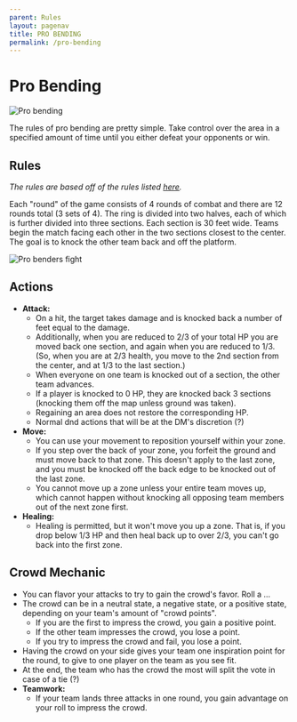 ```yaml
---
parent: Rules
layout: pagenav
title: PRO BENDING
permalink: /pro-bending
---
```


# Pro Bending

![Pro bending](https://static.wikia.nocookie.net/avatar/images/0/0a/Pro-bending_Arena_interior.png)

The rules of pro bending are pretty simple. Take control over the area in a specified amount of time until you either defeat your opponents or win. 

## Rules
*The rules are based off of the rules listed [here](https://avatar.fandom.com/wiki/Pro-bending).*

Each "round" of the game consists of 4 rounds of combat and there are 12 rounds total (3 sets of 4). The ring is divided into two halves, each of which is further divided into three sections. Each section is 30 feet wide. Teams begin the match facing each other in the two sections closest to the center. The goal is to knock the other team back and off the platform.

![Pro benders fight](https://static.wikia.nocookie.net/avatar/images/3/3b/Pro-bending.png)

## Actions
- **Attack:**
    - On a hit, the target takes damage and is knocked back a number of feet equal to the damage.
    - Additionally, when you are reduced to 2/3 of your total HP you are moved back one section, and again when you are reduced to 1/3. (So, when you are at 2/3 health, you move to the 2nd section from the center, and at 1/3 to the last section.)
    - When everyone on one team is knocked out of a section, the other team advances.
    - If a player is knocked to 0 HP, they are knocked back 3 sections (knocking them off the map unless ground was taken).
    - Regaining an area does not restore the corresponding HP.
    - Normal dnd actions that will be at the DM's discretion (?)
- **Move:**
    - You can use your movement to reposition yourself within your zone.
    - If you step over the back of your zone, you forfeit the ground and must move back to that zone. This doesn't apply to the last zone, and you must be knocked off the back edge to be knocked out of the last zone.
    - You cannot move up a zone unless your entire team moves up, which cannot happen without knocking all opposing team members out of the next zone first. 
- **Healing:**
    - Healing is permitted, but it won't move you up a zone. That is, if you drop below 1/3 HP and then heal back up to over 2/3, you can't go back into the first zone.

## Crowd Mechanic
- You can flavor your attacks to try to gain the crowd's favor. Roll a ...
- The crowd can be in a neutral state, a negative state, or a positive state, depending on your team's amount of "crowd points".
    - If you are the first to impress the crowd, you gain a positive point.
    - If the other team impresses the crowd, you lose a point.
    - If you try to impress the crowd and fail, you lose a point.
- Having the crowd on your side gives your team one inspiration point for the round, to give to one player on the team as you see fit.
- At the end, the team who has the crowd the most will split the vote in case of a tie (?)
- **Teamwork:**
    - If your team lands three attacks in one round, you gain advantage on your roll to impress the crowd.
